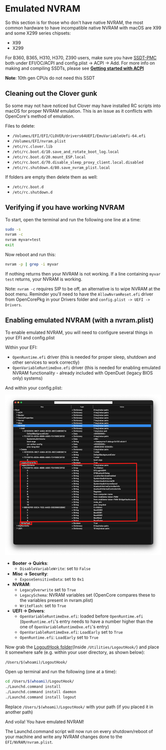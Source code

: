 # Emulated NVRAM

So this section is for those who don't have native NVRAM, the most common hardware to have incompatible native NVRAM with macOS are X99 and some X299 series chipsets:

* X99
* X299

For B360, B365, H310, H370, Z390 users, make sure you have [SSDT-PMC](https://dortania.github.io/Getting-Started-With-ACPI/) both under EFI/OC/ACPI and config.plist -> ACPI -> Add. For more info on making and compiling SSDTs, please see [**Getting started with ACPI**](https://dortania.github.io/Getting-Started-With-ACPI/)

**Note**: 10th gen CPUs do not need this SSDT

## Cleaning out the Clover gunk

So some may not have noticed but Clover may have installed RC scripts into macOS for proper NVRAM emulation. This is an issue as it conflicts with OpenCore's method of emulation.

Files to delete:

* `/Volumes/EFI/EFI/CLOVER/drivers64UEFI/EmuVariableUefi-64.efi`
* `/Volumes/EFI/nvram.plist`
* `/etc/rc.clover.lib`
* `/etc/rc.boot.d/10.save_and_rotate_boot_log.local`
* `/etc/rc.boot.d/20.mount_ESP.local`
* `/etc/rc.boot.d/70.disable_sleep_proxy_client.local.disabled`
* `/etc/rc.shutdown.d/80.save_nvram_plist.local​`

If folders are empty then delete them as well:

* `/etc/rc.boot.d`
* `/etc/rc.shutdown.d​`

## Verifying if you have working NVRAM

To start, open the terminal and run the following one line at a time:

```sh
sudo -s
nvram -c
nvram myvar=test
exit
```

Now reboot and run this:

```sh
nvram -p | grep -i myvar
```

If nothing returns then your NVRAM is not working. If a line containing `myvar test` returns, your NVRAM is working.

Note: `nvram -c` requires SIP to be off, an alternative is to wipe NVRAM at the boot menu. Reminder you'll need to have the `AllowNvramReset.efi` driver from OpenCorePkg in your Drivers folder and `config.plist -> UEFI -> Drivers`.

## Enabling emulated NVRAM (with a nvram.plist)

To enable emulated NVRAM, you will need to configure several things in your EFI and config.plist

Within your EFI:

* `OpenRuntime.efi` driver (this is needed for proper sleep, shutdown and other services to work correctly)
* `OpenVariableRuntimeDxe.efi` driver (this is needed for enabling emulated NVRAM functionality - already included with OpenDuet (legacy BIOS only) systems)

And within your config.plist:

![](../images/post-install/nvram-md/nvram.png)

* **Booter -> Quirks**:
  * `DisableVariableWrite`: set to `False`
* **Misc -> Security**:
  * `ExposeSensitiveData`: set to `0x1`
* **NVRAM**:
  * `LegacyOverwrite` set to `True`
  * `LegacySchema`: NVRAM variables set (OpenCore compares these to the variables present in nvram.plist)
  * `WriteFlash`: set to `True`
* **UEFI -> Drivers**:
  * `OpenVariableRuntimeDxe.efi`: loaded before `OpenRuntime.efi` (`OpenRuntime.efi`'s entry needs to have a number higher than the one of `OpenVariableRuntimeDxe.efi`'s entry)
  * `OpenVariableRuntimeDxe.efi`: `LoadEarly` set to `True`
  * `OpenRuntime.efi`: `LoadEarly` set to `True`

Now grab the [LogoutHook folder](https://github.com/acidanthera/OpenCorePkg/releases)(Inside `/Utilities/LogoutHook/`) and place it somewhere safe (e.g. within your user directory, as shown below):

`/Users/$(whoami)/LogoutHook/`

Open up terminal and run the following (one at a time):

```sh
cd /Users/$(whoami)/LogoutHook/
./Launchd.command install
./Launchd.command install daemon
./Launchd.command install logout
```

Replace `/Users/$(whoami)/LogoutHook/` with your path (if you placed it in another path)

And voila! You have emulated NVRAM!

The Launchd.command script will now run on every shutdown/reboot of your machine and write any NVRAM changes done to the `EFI/NVRAM/nvram.plist`.
